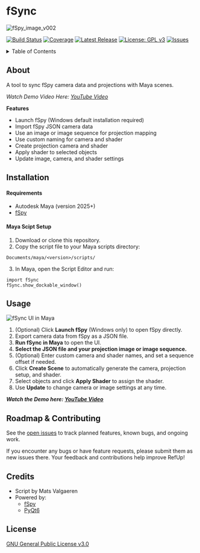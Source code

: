 # fSync

![fSpy_image_v002](https://github.com/user-attachments/assets/1620cf67-0e20-4408-9a12-3a8f20a7c6ea)

[![Build Status](https://img.shields.io/github/actions/workflow/status/username/repo/ci.yml?branch=main)](https://github.com/MatsValgaeren/FrameForge/actions)
[![Coverage](https://img.shields.io/codecov/c/github/username/repo)](https://codecov.io/gh/username/repo)
[![Latest Release](https://img.shields.io/github/v/release/username/repo)](https://github.com/MatsValgaeren/FrameForge/releases)
[![License: GPL v3](https://img.shields.io/badge/License-GPLv3-blue.svg)](LICENSE)
[![Issues](https://img.shields.io/github/issues/username/repo)](https://github.com/MatsValgaeren/FrameForge/issues)

</div>

<details>
<summary>Table of Contents</summary>

- [About](#about)
  - [Features](#features)
- [Installation](#installation)
  - [Requirements](#requirements)
  - [Maya Scipt Setup](#maya-scipt-setup)
- [Usage](#usage)
- [Roadmap & Contributing](#roadmap--contributing)
- [Credits](#credits)
- [License](#license)

</details>


## About

A tool to sync fSpy camera data and projections with Maya scenes.

*Watch Demo Video Here: [YouTube Video](https://youtu.be/1ouHB7DwsLI)*


**Features**

- Launch fSpy (Windows default installation required)
- Import fSpy JSON camera data
- Use an image or image sequence for projection mapping
- Use custom naming for camera and shader
- Create projection camera and shader
- Apply shader to selected objects
- Update image, camera, and shader settings


## Installation

#### Requirements

-   Autodesk Maya (version 2025+)
-   [fSpy](https://github.com/stuffmatic/fSpy)

#### Maya Scipt Setup

1. Download or clone this repository.
2. Copy the script file to your Maya scripts directory:  
```
Documents/maya/<version>/scripts/
```
3. In Maya, open the Script Editor and run:
```
import fSync
fSync.show_dockable_window()
```


## Usage

![fSync UI in Maya](https://github.com/user-attachments/assets/cc538fbe-fecc-4ecf-a57b-4449d4437c73)

1. (Optional) Click **Launch fSpy** (Windows only) to open fSpy directly.
2. Export camera data from fSpy as a JSON file.
3. **Run fSync in Maya** to open the UI.
4. **Select the JSON file and your projection image or image sequence.**
5. (Optional) Enter custom camera and shader names, and set a sequence offset if needed.
6. Click **Create Scene** to automatically generate the camera, projection setup, and shader.
7. Select objects and click **Apply Shader** to assign the shader.
8. Use **Update** to change camera or image settings at any time.

***Watch the Demo here: [YouTube Video](https://youtu.be/1ouHB7DwsLI)***


## Roadmap & Contributing


See the [open issues](https://github.com/MatsValgaeren/FrameForge/issues) to track planned features, known bugs, and ongoing work.

If you encounter any bugs or have feature requests, please submit them as new issues there.  Your feedback and contributions help improve RefUp!


## Credits

-   Script by Mats Valgaeren
-   Powered by:
    -   [fSpy](https://github.com/stuffmatic/fSpy)
    -   [PyQt6](https://pypi.org/project/PyQt6/)


## License

[GNU General Public License v3.0](LICENSE)
